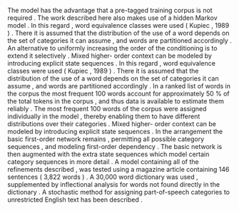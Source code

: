 The model has the advantage that a pre-tagged training corpus is not required . 
The work described here also makes use of a hidden Markov model . 
In this regard , word equivalence classes were used ( Kupiec , 1989 ) . 
There it is assumed that the distribution of the use of a word depends on the set of categories it can assume , and words are partitioned accordingly . 
An alternative to uniformly increasing the order of the conditioning is to extend it selectively . 
Mixed higher- order context can be modeled by introducing explicit state sequences . 
In this regard , word equivalence classes were used ( Kupiec , 1989 ) . 
There it is assumed that the distribution of the use of a word depends on the set of categories it can assume , and words are partitioned accordingly . 
In a ranked list of words in the corpus the most frequent 100 words account for approximately 50 % of the total tokens in the corpus , and thus data is available to estimate them reliably . 
The most frequent 100 words of the corpus were assigned individually in the model , thereby enabling them to have different distributions over their categories . 
Mixed higher- order context can be modeled by introducing explicit state sequences . 
In the arrangement the basic first-order network remains , permitting all possible category sequences , and modeling first-order dependency . 
The basic network is then augmented with the extra state sequences which model certain category sequences in more detail . 
A model containing all of the refinements described , was tested using a magazine article containing 146 sentences ( 3,822 words ) . 
A 30,000 word dictionary was used , supplemented by inflectional analysis for words not found directly in the dictionary . 
A stochastic method for assigning part-of-speech categories to unrestricted English text has been described . 
